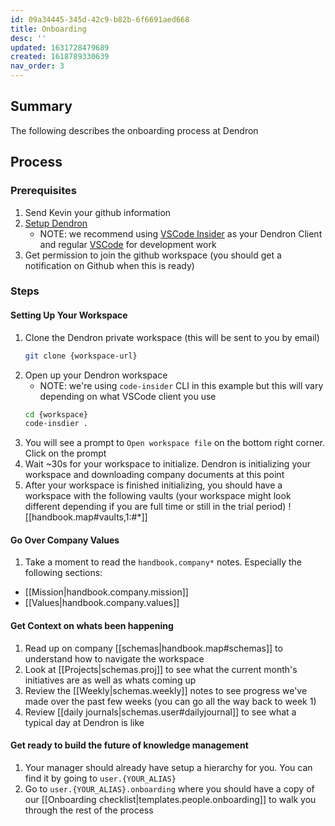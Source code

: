 ```yaml
---
id: 09a34445-345d-42c9-b82b-6f6691aed668
title: Onboarding
desc: ''
updated: 1631728479689
created: 1618789330639
nav_order: 3
---
```


## Summary

The following describes the onboarding process at Dendron

## Process

### Prerequisites
1. Send Kevin your github information
1. [Setup Dendron](https://wiki.dendron.so/notes/678c77d9-ef2c-4537-97b5-64556d6337f1.html) 
    - NOTE: we recommend using [VSCode Insider](https://code.visualstudio.com/insiders/) as your Dendron Client and regular [VSCode](https://code.visualstudio.com/) for development work
1. Get permission to join the github workspace (you should get a notification on Github when this is ready)

### Steps

#### Setting Up Your Workspace 
1. Clone the Dendron private workspace (this will be sent to you by email)
    ```sh
    git clone {workspace-url}
    ```
1. Open up your Dendron workspace
    - NOTE: we're using `code-insider` CLI in this example but this will vary depending on what VSCode client you use
    ```sh
    cd {workspace}
    code-insdier .
    ```
1. You will see a prompt to `Open workspace file` on the bottom right corner. Click on the prompt
1. Wait ~30s for your workspace to initialize. Dendron is initializing your workspace and downloading company documents at this point
1. After your workspace is finished initializing, you should have a workspace with the following vaults (your workspace might look different depending if you are full time or still in the trial period)
![[handbook.map#vaults,1:#*]]

#### Go Over Company Values
1.  Take a moment to read the `handbook.company*` notes. Especially the following sections:
  - [[Mission|handbook.company.mission]]
  - [[Values|handbook.company.values]]

#### Get Context on whats been happening
1. Read up on company [[schemas|handbook.map#schemas]] to understand how to navigate the workspace
1. Look at [[Projects|schemas.proj]] to see what the current month's initiatives are as well as whats coming up
1. Review the [[Weekly|schemas.weekly]] notes to see progress we've made over the past few weeks (you can go all the way back to week 1)
1. Review [[daily journals|schemas.user#dailyjournal]] to see what a typical day at Dendron is like

#### Get ready to build the future of knowledge management
1. Your manager should already have setup a hierarchy for you. You can find it by going to `user.{YOUR_ALIAS}`
1. Go to `user.{YOUR_ALIAS}.onboarding` where you should have a copy of our [[Onboarding checklist|templates.people.onboarding]] to walk you through the rest of the process

